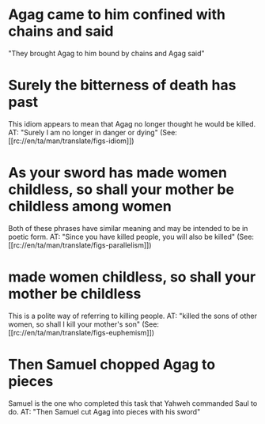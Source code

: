 # Agag came to him confined with chains and said

"They brought Agag to him bound by chains and Agag said"

# Surely the bitterness of death has past

This idiom appears to mean that Agag no longer thought he would be killed. AT: "Surely I am no longer in danger or dying" (See: [[rc://en/ta/man/translate/figs-idiom]])

# As your sword has made women childless, so shall your mother be childless among women

Both of these phrases have similar meaning and may be intended to be in poetic form. AT: "Since you have killed people, you will also be killed" (See: [[rc://en/ta/man/translate/figs-parallelism]])

# made women childless, so shall your mother be childless

This is a polite way of referring to killing people. AT: "killed the sons of other women, so shall I kill your mother's son" (See: [[rc://en/ta/man/translate/figs-euphemism]])

# Then Samuel chopped Agag to pieces

Samuel is the one who completed this task that Yahweh commanded Saul to do. AT: "Then Samuel cut Agag into pieces with his sword"